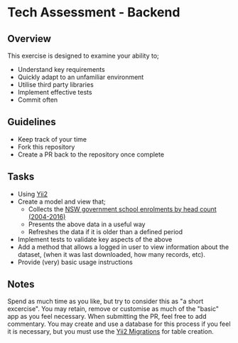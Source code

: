 # Tech Assessment - Backend

## Overview
This exercise is designed to examine your ability to;

* Understand key requirements
* Quickly adapt to an unfamiliar environment
* Utilise third party libraries
* Implement effective tests
* Commit often

## Guidelines
* Keep track of your time
* Fork this repository
* Create a PR back to the repository once complete

## Tasks
* Using [Yii2](https://github.com/yiisoft/yii2-app-basic)
* Create a model and view that;
   * Collects the [NSW government school enrolments by head count (2004-2016)](https://data.cese.nsw.gov.au/data/dataset/nsw-government-school-enrolments-by-head-count)
   * Presents the above data in a useful way
   * Refreshes the data if it is older than a defined period
* Implement tests to validate key aspects of the above
* Add a method that allows a logged in user to view information about the dataset, (when it was last downloaded, how many records, etc).
* Provide (very) basic usage instructions

## Notes
Spend as much time as you like, but try to consider this as "a short excercise".
You may retain, remove or customise as much of the "basic" app as you feel necessary.
When submitting the PR, feel free to add commentary.
You may create and use a database for this process if you feel it is necessary, but you must use the [Yii2 Migrations](http://www.yiiframework.com/doc-2.0/guide-db-migrations.html) for table creation.
